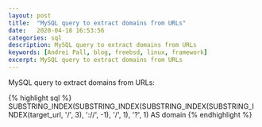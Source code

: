 ```yaml
---
layout: post
title:  "MySQL query to extract domains from URLs"
date:   2020-04-18 16:53:56
categories: sql
description: MySQL query to extract domains from URLs
keywords: [Andrei Pall, blog, freebsd, linux, framework]
excerpt: MySQL query to extract domains from URLs
---
```

<p>MySQL query to extract domains from URLs:</p>
{% highlight sql %}
SUBSTRING_INDEX(SUBSTRING_INDEX(SUBSTRING_INDEX(SUBSTRING_INDEX(target_url, '/', 3), '://', -1), '/', 1), '?', 1) AS domain
{% endhighlight %}
